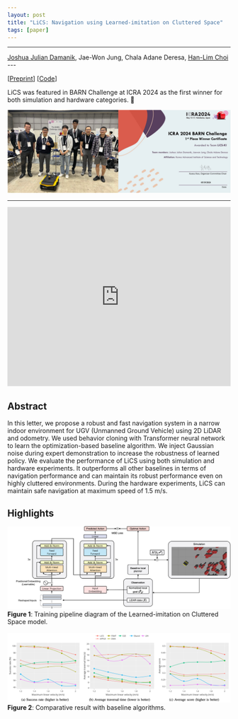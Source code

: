 ```yaml
---
layout: post
title: "LiCS: Navigation using Learned-imitation on Cluttered Space"
tags: [paper]
---
```


<style>
/* .post h1, h2, .center {
    text-align: center;
} */
 /* .full-width-viewport-image {
    width: 100%;
    height: auto;
    display: block;
    margin-left: auto;
    margin-right: auto;
}

@media (min-width: 900px) {
    .full-width-viewport-image {
        position: relative;
        left: 50%;
        right: 50%;
        margin-left: -40vw;
        margin-right: -40vw;
        width: 80vw;
        max-width: 80vw;
        height: auto;
    }
} */

</style>
---
<div class="center"><a href="https://scholar.google.com/citations?user=eyQAHtwAAAAJ&hl=en">Joshua Julian Damanik</a>,
 Jae-Won Jung, Chala Adane Deresa, <a href="https://scholar.google.com/citations?user=v5hGAWMAAAAJ&hl=en">Han-Lim Choi</a></div>
---

[[Preprint](https://arxiv.org/abs/2406.14947)] [[Code](https://github.com/damanikjosh/the-barn-challenge)]

LiCS was featured in BARN Challenge at ICRA 2024 as the first winner for both simulation and hardware categories. 🥇

![BARN Challenge](/assets/images/barn-challenge.png)

---

<div class="center">
<iframe class="center" width="100%" height="405" src="https://www.youtube.com/embed/b2xXbj4M8x8?si=Z-2YlGnDh-D70DmZ" title="YouTube video player" frameborder="0" allow="accelerometer; autoplay; clipboard-write; encrypted-media; gyroscope; picture-in-picture; web-share" referrerpolicy="strict-origin-when-cross-origin" allowfullscreen></iframe>
</div>

## Abstract

In this letter, we propose a robust and fast navigation system in a narrow indoor environment for UGV (Unmanned Ground Vehicle) using 2D LiDAR and odometry. We used behavior cloning with Transformer neural network to learn the optimization-based baseline algorithm. We inject Gaussian noise during expert demonstration to increase the robustness of learned policy. We evaluate the performance of LiCS using both simulation and hardware experiments. It outperforms all other baselines in terms of navigation performance and can maintain its robust performance even on highly cluttered environments. During the hardware experiments, LiCS can maintain safe navigation at maximum speed of 1.5 m/s.

## Highlights

![LiCS architecture](/assets/images/lics_diagram.jpg)
<br />
**Figure 1**: Training pipeline diagram of the Learned-imitation on Cluttered Space model.
<br /><br />
![LiCS result](/assets/images/lics_result.png)
<br />
**Figure 2**: Comparative result with baseline algorithms.

